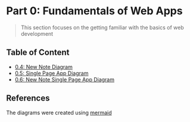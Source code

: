 # Part 0: Fundamentals of Web Apps

> This section focuses on the getting familiar with the basics of web development

## Table of Content

- [0.4: New Note Diagram](./0.4_new_note.md)
- [0.5: Single Page App Diagram](./0.5_single_page_app.md)
- [0.6: New Note Single Page App Diagram](./0.6_new_note_spa.md)

## References

The diagrams were created using [mermaid](https://github.com/mermaid-js/mermaid)
